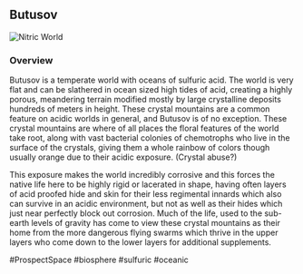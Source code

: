 ## Butusov

![Nitric World](/Stellar_Abyss_Setting_Bible/Photo_Directory/Blutusov.png "Nitric World")

### Overview

Butusov is a temperate world with oceans of sulfuric acid.    The world is very flat and can be slathered in ocean sized high tides of acid, creating a highly porous, meandering terrain modified mostly by large crystalline deposits hundreds of meters in height.  These crystal mountains are a common feature on acidic worlds in general, and Butusov is of no exception.  These crystal mountains are where of all places the floral features of the world take root, along with vast bacterial colonies of chemotrophs who live in the surface of the crystals, giving them a whole rainbow of colors though usually orange due to their acidic exposure.
(Crystal abuse?)

This exposure makes the world incredibly corrosive and this forces the native life here to be highly rigid or lacerated in shape, having often layers of acid proofed hide and skin for their less regimental innards which also can survive in an acidic environment, but not as well as their hides which just near perfectly block out corrosion.  Much of the life, used to the sub-earth levels of gravity has come to view these crystal mountains as their home from the more dangerous flying swarms which thrive in the upper layers who come down to the lower layers for additional supplements.

#ProspectSpace 
#biosphere 
#sulfuric 
#oceanic 

